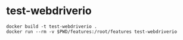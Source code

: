 # test-webdriverio

```
docker build -t test-webdriverio .
docker run --rm -v $PWD/features:/root/features test-webdriverio
```